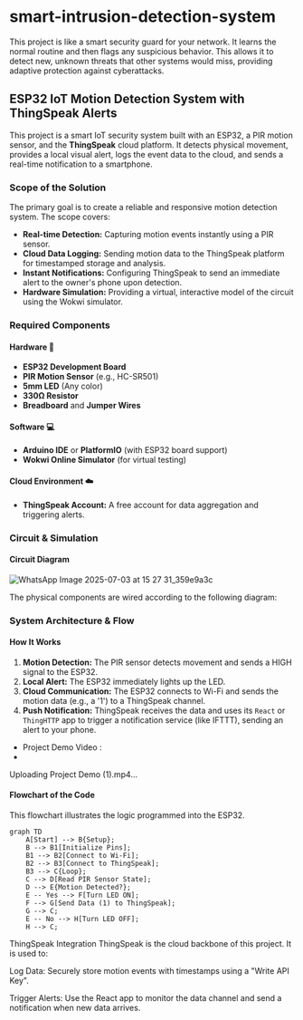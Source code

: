 # smart-intrusion-detection-system
This project is like a smart security guard for your network. It learns the normal routine and then flags any suspicious behavior. This allows it to detect new, unknown threats that other systems would miss, providing adaptive protection against cyberattacks.


## ESP32 IoT Motion Detection System with ThingSpeak Alerts

This project is a smart IoT security system built with an ESP32, a PIR motion sensor, and the **ThingSpeak** cloud platform. It detects physical movement, provides a local visual alert, logs the event data to the cloud, and sends a real-time notification to a smartphone.

### Scope of the Solution

The primary goal is to create a reliable and responsive motion detection system. The scope covers:

  * **Real-time Detection:** Capturing motion events instantly using a PIR sensor.
  * **Cloud Data Logging:** Sending motion data to the ThingSpeak platform for timestamped storage and analysis.
  * **Instant Notifications:** Configuring ThingSpeak to send an immediate alert to the owner's phone upon detection.
  * **Hardware Simulation:** Providing a virtual, interactive model of the circuit using the Wokwi simulator.


### Required Components

#### Hardware 🔩

  * **ESP32 Development Board**
  * **PIR Motion Sensor** (e.g., HC-SR501)
  * **5mm LED** (Any color)
  * **330Ω Resistor**
  * **Breadboard** and **Jumper Wires**

#### Software 💻

  * **Arduino IDE** or **PlatformIO** (with ESP32 board support)
  * **Wokwi Online Simulator** (for virtual testing)

#### Cloud Environment ☁️

  * **ThingSpeak Account:** A free account for data aggregation and triggering alerts.


### Circuit & Simulation

#### Circuit Diagram



![WhatsApp Image 2025-07-03 at 15 27 31_359e9a3c](https://github.com/user-attachments/assets/047238f0-899d-4daf-8543-9e6207420c83)

The physical components are wired according to the following diagram:


### System Architecture & Flow

#### How It Works

1.  **Motion Detection:** The PIR sensor detects movement and sends a HIGH signal to the ESP32.
2.  **Local Alert:** The ESP32 immediately lights up the LED.
3.  **Cloud Communication:** The ESP32 connects to Wi-Fi and sends the motion data (e.g., a '1') to a ThingSpeak channel.
4.  **Push Notification:** ThingSpeak receives the data and uses its `React` or `ThingHTTP` app to trigger a notification service (like IFTTT), sending an alert to your phone.

- Project Demo Video :
-    

Uploading Project Demo (1).mp4…



#### Flowchart of the Code

This flowchart illustrates the logic programmed into the ESP32.

```
graph TD
    A[Start] --> B{Setup};
    B --> B1[Initialize Pins];
    B1 --> B2[Connect to Wi-Fi];
    B2 --> B3[Connect to ThingSpeak];
    B3 --> C{Loop};
    C --> D[Read PIR Sensor State];
    D --> E{Motion Detected?};
    E -- Yes --> F[Turn LED ON];
    F --> G[Send Data (1) to ThingSpeak];
    G --> C;
    E -- No --> H[Turn LED OFF];
    H --> C;
```

ThingSpeak Integration
ThingSpeak is the cloud backbone of this project. It is used to:

Log Data: Securely store motion events with timestamps using a "Write API Key".

Trigger Alerts: Use the React app to monitor the data channel and send a notification when new data arrives.
